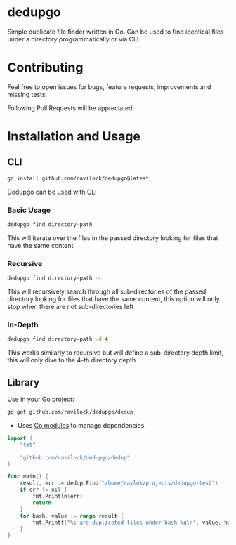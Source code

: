 # dedupgo
Simple duplicate file finder written in Go.
Can be used to find identical files under a directory programmatically or via CLI.

# Contributing

Feel free to open issues for bugs, feature requests, improvements and missing tests.

Following Pull Requests will be appreciated!

# Installation and Usage

## CLI

```bash
go install github.com/ravilock/dedupgo@latest
```

Dedupgo can be used with CLI

### Basic Usage

```bash
dedupgo find directory-path
```

This will iterate over the files in the passed directory looking for files that have the same content

### Recursive

```bash
dedupgo find directory-path -r
```

This will recursively search through all sub-directories of the passed directory looking for files that have the same content,
this option will only stop when there are not sub-directories left

### In-Depth

```bash
dedupgo find directory-path -d 4
```

This works similarly to recursive but will define a sub-directory depth limit,
this will only dive to the 4-th directory depth

## Library

Use in your Go project:

```bash
go get github.com/ravilock/dedupgo/dedup
```


* Uses [Go modules](https://golang.org/cmd/go/#hdr-Modules__module_versions__and_more) to manage dependencies.

```go
import (
	"fmt"

	"github.com/ravilock/dedupgo/dedup"
)

func main() {
	result, err := dedup.Find("/home/raylok/projects/dedupgo-test")
	if err != nil {
		fmt.Println(err)
		return
	}
	for hash, value := range result {
		fmt.Printf("%s are duplicated files under hash %q\n", value, hash)
	}
}
```

